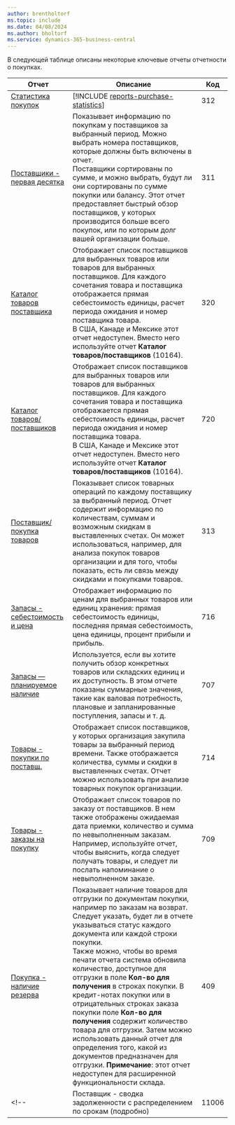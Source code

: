 ```yaml
---
author: brentholtorf
ms.topic: include
ms.date: 04/08/2024
ms.author: bholtorf
ms.service: dynamics-365-business-central
---
```


В следующей таблице описаны некоторые ключевые отчеты отчетности о покупках.



| Отчет | Описание | Код | 
|---------|---------|---------|
|[Статистика покупок](https://businesscentral.dynamics.com?report=312)|[!INCLUDE [reports-purchase-statistics](reports-purchase-statistics.md)]|312|
|[Поставщики - первая десятка](https://businesscentral.dynamics.com?report=311)|Показывает информацию по покупкам у поставщиков за выбранный период. Можно выбрать номера поставщиков, которые должны быть включены в отчет.<br>Поставщики сортированы по сумме, и можно выбрать, будут ли они сортированы по сумме покупки или балансу. Этот отчет предоставляет быстрый обзор поставщиков, у которых производится больше всего покупок, или по которым долг вашей организации больше.|311|
|[Каталог товаров поставщика](https://businesscentral.dynamics.com?report=320)|Отображает список поставщиков для выбранных товаров или товаров для выбранных поставщиков. Для каждого сочетания товара и поставщика отображается прямая себестоимость единицы, расчет периода ожидания и номер поставщика товара.<br>В США, Канаде и Мексике этот отчет недоступен. Вместо него используйте отчет **Каталог товаров/поставщиков** (10164).|320|
|[Каталог товаров/поставщиков](https://businesscentral.dynamics.com?report=720)|Отображает список поставщиков для выбранных товаров или товаров для выбранных поставщиков. Для каждого сочетания товара и поставщика отображается прямая себестоимость единицы, расчет периода ожидания и номер поставщика товара.<br>В США, Канаде и Мексике этот отчет недоступен. Вместо него используйте отчет **Каталог товаров/поставщиков** (10164).|720|
|[Поставщик/покупка товаров](https://businesscentral.dynamics.com?report=313)|Показывает список товарных операций по каждому поставщику за выбранный период. Отчет содержит информацию по количествам, суммам и возможным скидкам в выставленных счетах. Он может использоваться, например, для анализа покупок товаров организации и для того, чтобы показать, есть ли связь между скидками и покупками товаров.|313|
|[Запасы - себестоимость и цена](https://businesscentral.dynamics.com?report=716)|Отображает информацию по ценам для выбранных товаров или единиц хранения: прямая себестоимость единицы, последняя прямая себестоимость, цена единицы, процент прибыли и прибыль.|716|
|[Запасы — планируемое наличие](https://businesscentral.dynamics.com?report=707)|Используется, если вы хотите получить обзор конкретных товаров или складских единиц и их доступность. В этом отчете показаны суммарные значения, такие как валовая потребность, плановые и запланированные поступления, запасы и т. д. |707|
|[Товары - покупки по поставщ.](https://businesscentral.dynamics.com?report=714)|Отображает список поставщиков, у которых организация закупила товары за выбранный период времени. Также отображается количества, суммы и скидки в выставленных счетах. Отчет можно использовать при анализе товарных покупок организации.|714|
|[Товары - заказы на покупку](https://businesscentral.dynamics.com?report=709)|Отображает список товаров по заказу от поставщиков. В нем также отображены ожидаемая дата приемки, количество и сумма по невыполненным заказам. Например, используйте отчет, чтобы выяснить, когда следует получать товары, и следует ли послать напоминание о невыполненном заказе.|709|
|[Покупка - наличие резерва](https://businesscentral.dynamics.com?report=409)|Показывает наличие товаров для отгрузки по документам покупки, например по заказам на возврат. Следует указать, будет ли в отчете указываться статус каждого документа или каждой строки покупки. <br>Также можно, чтобы во время печати отчета система обновила количество, доступное для отгрузки в поле **Кол-во для получения** в строках покупки. В кредит-нотах покупки или в отрицательных строках заказа покупки поле **Кол-во для получения** содержит количество товара для отгрузки. Затем можно использовать данный отчет для определения того, какой из документов предназначен для отгрузки. **Примечание**: этот отчет недоступен для расширенной функциональности склада.|409|
<!--|[](https://businesscentral.dynamics.com?report=)Поставщик - сводка задолженности с распределением по срокам (подробно)|11006| Касается DACH: отчет, который может быть использован руководителем отдела закупок и бухгалтерией. Здесь у вас будет обзор неоплаченных счетов-фактур поставщика, включая сроки, валюты и суммы. Основа — открытые операции книги поставщика.| -->

